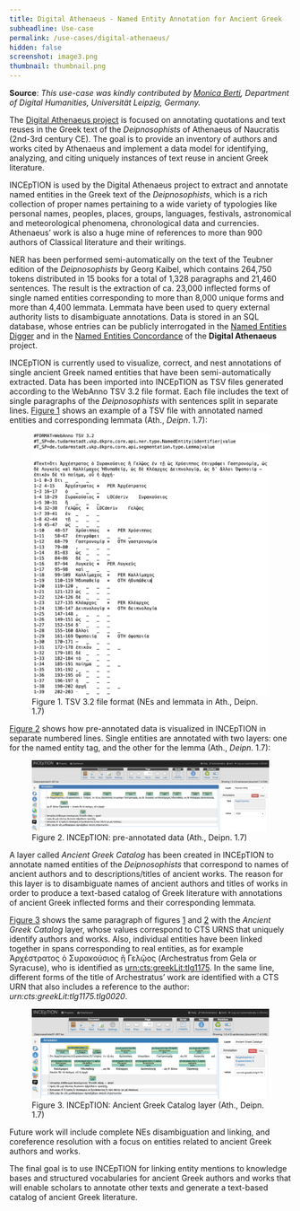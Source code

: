 ```yaml
---
title: Digital Athenaeus - Named Entity Annotation for Ancient Greek
subheadline: Use-case
permalink: /use-cases/digital-athenaeus/
hidden: false
screenshot: image3.png
thumbnail: thumbnail.png
---
```


**Source**: *This use-case was kindly contributed by [Monica Berti](http://www.monicaberti.com), Department of Digital Humanities,
Universität Leipzig, Germany.*

The [Digital Athenaeus project](<http://www.digitalathenaeus.org>)  is
focused on annotating quotations and text reuses in the Greek text of
the *Deipnosophists* of Athenaeus of Naucratis (2nd-3rd century CE). The
goal is to provide an inventory of authors and works cited by Athenaeus
and implement a data model for identifying, analyzing, and citing
uniquely instances of text reuse in ancient Greek literature.

INCEpTION is used by the Digital Athenaeus project to extract and
annotate named entities in the Greek text of the *Deipnosophists*, which
is a rich collection of proper names pertaining to a wide variety of
typologies like personal names, peoples, places, groups, languages,
festivals, astronomical and meteorological phenomena, chronological data
and currencies. Athenaeus’ work is also a huge mine of references to
more than 900 authors of Classical literature and their writings.

NER has been performed semi-automatically on the text of the Teubner
edition of the *Deipnosophists* by Georg Kaibel, which contains 264,750
tokens distributed in 15 books for a total of 1,328 paragraphs and
21,460 sentences. The result is the extraction of ca. 23,000 inflected
forms of single named entities corresponding to more than 8,000 unique
forms and more than 4,400 lemmata. Lemmata have been used to query
external authority lists to disambiguate annotations. Data is stored in
an SQL database, whose entries can be publicly interrogated in the
[Named Entities Digger](<http://www.digitalathenaeus.org/tools/KaibelText/named_entities_digger.php>)
and in the [Named Entities Concordance](<http://www.digitalathenaeus.org/tools/KaibelText/named_entities_concordance.php>)
of the **Digital Athenaeus** project.

INCEpTION is currently used to visualize, correct, and nest annotations
of single ancient Greek named entities that have been semi-automatically
extracted. Data has been imported into INCEpTION as TSV files generated
according to the WebAnno TSV 3.2 file format. Each file includes the
text of single paragraphs of the *Deipnosophists* with sentences split
in separate lines. <a href="#figure1">Figure 1</a> shows an example of a TSV file with
annotated named entities and corresponding lemmata (Ath., *Deipn*. 1.7):

<figure id="figure1">
  <img src="image1.jpeg" alt="my alt text"/>
  <figcaption>Figure 1. TSV 3.2 file format (NEs and lemmata in Ath., Deipn. 1.7)</figcaption>
</figure>

<a href="#figure2">Figure 2</a> shows how pre-annotated data is visualized in INCEpTION in
separate numbered lines. Single entities are annotated with two layers:
one for the named entity tag, and the other for the lemma (Ath.,
*Deipn*. 1.7):

<figure id="figure2">
  <img src="image2.jpg" alt="my alt text"/>
  <figcaption>Figure 2. INCEpTION: pre-annotated data (Ath., Deipn. 1.7)</figcaption>
</figure>

A layer called *Ancient Greek Catalog* has been created in INCEpTION to
annotate named entities of the *Deipnosophists* that correspond to names
of ancient authors and to descriptions/titles of ancient works. The
reason for this layer is to disambiguate names of ancient authors and
titles of works in order to produce a text-based catalog of Greek
literature with annotations of ancient Greek inflected forms and their
corresponding lemmata.

<a href="#figure3">Figure 3</a> shows the same paragraph of figures 
<a href="#figure1">1</a> and <a href="#figure2">2</a> with the *Ancient
Greek Catalog* layer, whose values correspond to CTS URNS that uniquely
identify authors and works. Also, individual entities have been linked
together in spans corresponding to real entities, as for example
Ἀρχέστρατος ὁ Συρακούσιος ἣ Γελῷος (Archestratus from Gela or Syracuse),
who is identified as [urn:cts:greekLit:tlg1175](http://catalog.perseus.org/catalog/urn:cts:greekLit:tlg1175). In the same line,
different forms of the title of Archestratus’ work are identified with a
CTS URN that also includes a reference to the author:
*urn:cts:greekLit:tlg1175.tlg0020*.

<figure id="figure3">
  <img src="image3.png" alt="my alt text"/>
  <figcaption>Figure 3. INCEpTION: Ancient Greek Catalog layer (Ath., Deipn. 1.7)</figcaption>
</figure>

Future work will include complete NEs disambiguation and linking, and
coreference resolution with a focus on entities related to ancient Greek
authors and works.

The final goal is to use INCEpTION for linking entity mentions to
knowledge bases and structured vocabularies for ancient Greek authors
and works that will enable scholars to annotate other texts and generate
a text-based catalog of ancient Greek literature.
